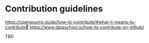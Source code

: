 # Contribution guidelines

https://opensource.guide/how-to-contribute/#what-it-means-to-contribute
https://www.dataschool.io/how-to-contribute-on-github/

TBD

